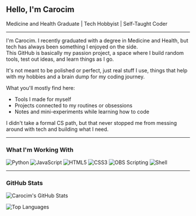 ## Hello, I'm Carocim  
Medicine and Health Graduate | Tech Hobbyist | Self-Taught Coder

---

I'm Carocim. I recently graduated with a degree in Medicine and Health, but tech has always been something I enjoyed on the side.  
This GitHub is basically my passion project, a space where I build random tools, test out ideas, and learn things as I go.

It's not meant to be polished or perfect, just real stuff I use, things that help with my hobbies and a brain dump for my coding journey.

What you'll mostly find here:
- Tools I made for myself  
- Projects connected to my routines or obsessions  
- Notes and mini-experiments while learning how to code  

I didn't take a formal CS path, but that never stopped me from messing around with tech and building what I need.

---

### What I'm Working With

![Python](https://img.shields.io/badge/-Python-3776AB?style=flat&logo=python&logoColor=white)
![JavaScript](https://img.shields.io/badge/-JavaScript-F7DF1E?style=flat&logo=javascript&logoColor=black)
![HTML5](https://img.shields.io/badge/-HTML5-E34F26?style=flat&logo=html5&logoColor=white)
![CSS3](https://img.shields.io/badge/-CSS3-1572B6?style=flat&logo=css3&logoColor=white)
![OBS Scripting](https://img.shields.io/badge/-OBS%20Scripting-302E31?style=flat&logo=obsstudio&logoColor=white)
![Shell](https://img.shields.io/badge/-Shell-89e051?style=flat&logo=gnu-bash&logoColor=black)

---

### GitHub Stats

![Carocim's GitHub Stats](https://github-readme-stats.vercel.app/api?username=carocim&show_icons=true&theme=default)

![Top Languages](https://github-readme-stats.vercel.app/api/top-langs/?username=carocim&layout=compact)
